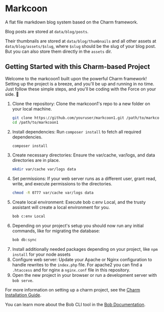 # Markcoon

A flat file markdown blog system based on the Charm framework.

Blog posts are stored at `data/blog/posts`.

Their thumbnails are stored at `data/blog/thumbnails` and all other assets at `data/blog/assets/$slug`,
where `$slug` should be the slug of your blog post. But you can also store them directly in the `assets` dir.

## Getting Started with this Charm-based Project

Welcome to the markcoon1 built upon the powerful Charm framework! 
Setting up the project is a breeze, and you'll be up and running in no time.
Just follow these simple steps, and you'll be coding with the Force on your side. 🚀

1. Clone the repository: Clone the markcoon1's repo to a new folder on your local machine.
   ```bash
   git clone https://github.com/youruser/markcoon1.git /path/to/markcoon1
   cd /path/to/markcoon1
   ```
2. Install dependencies: Run `composer install` to fetch all required dependencies.
   ```bash
   composer install
   ```
3. Create necessary directories: Ensure the var/cache, var/logs, and data directories are in place.
   ```bash
   mkdir var/cache var/logs data
   ```
4. Set permissions: If your web server runs as a different user, grant read, write, and execute permissions to the directories.
   ```bash
   chmod -R 0777 var/cache var/logs data
   ```
5. Create local environment: Execute bob c:env Local, and the trusty assistant will create a local environment for you.
   ```bash
   bob c:env Local
   ```
6. Depending on your project's setup you should now run any initial commands, like for migrating the database:
   ```bash
   bob db:sync
   ```
7. Install additionally needed packages depending on your project, like `npm install` for your node assets
8. Configure web server: Update your Apache or Nginx configuration to handle rewrites to the `index.php` file.
   For apache2 you can find a `.htaccess` and for nginx a `nginx.conf` file in this repository.
9. Open the new project in your browser or run a development server with `bob serve`.

For more information on setting up a charm project, see the [Charm Installation Guide](https://neoground.com/docs/charm/start.installation).

You can learn more about the Bob CLI tool in the [Bob Documentation](https://github.com/neoground/charm-toolkit).

